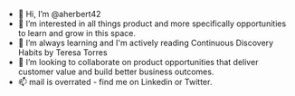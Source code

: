 - 👋 Hi, I’m @aherbert42
- 👀 I’m interested in all things product and more specifically opportunities to learn and grow in this space.
- 🌱 I’m always learning and I'm actively reading Continuous Discovery Habits by Teresa Torres
- 💞️ I’m looking to collaborate on product opportunities that deliver customer value and build better business outcomes.
- 📫 mail is overrated - find me on Linkedin or Twitter.

<!---
aherbert42/aherbert42 is a ✨ special ✨ repository because its `README.md` (this file) appears on your GitHub profile.
You can click the Preview link to take a look at your changes.
--->
